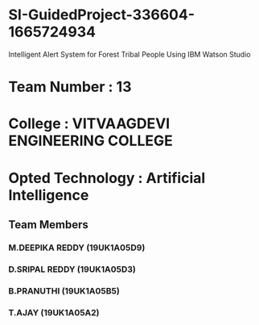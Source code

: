 # SI-GuidedProject-336604-1665724934
Intelligent Alert System for Forest Tribal People  Using IBM Watson Studio

# Team Number      : 13
# College          : VITVAAGDEVI ENGINEERING COLLEGE
# Opted Technology : Artificial Intelligence

## Team Members
###  M.DEEPIKA REDDY    (19UK1A05D9)
###  D.SRIPAL REDDY     (19UK1A05D3)
###  B.PRANUTHI         (19UK1A05B5)
###  T.AJAY             (19UK1A05A2)
